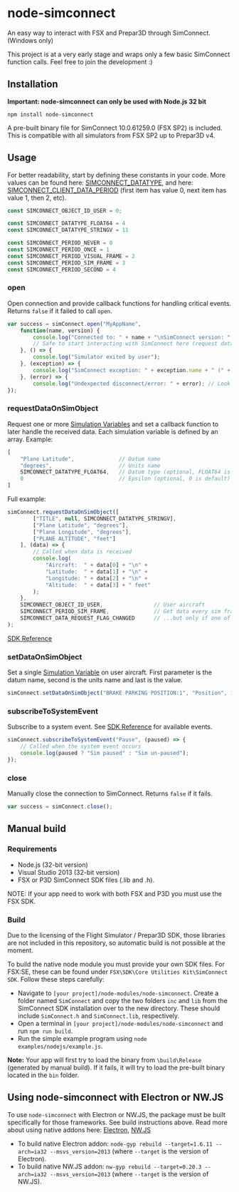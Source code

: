 # node-simconnect
An easy way to interact with FSX and Prepar3D through SimConnect. (Windows only)

This project is at a very early stage and wraps only a few basic SimConnect function calls. Feel free to join the development :)

## Installation
**Important: node-simconnect can only be used with Node.js 32 bit**

`npm install node-simconnect`

A pre-built binary file for SimConnect 10.0.61259.0 (FSX SP2) is included. This is compatible with all simulators from FSX SP2 up to Prepar3D v4.


## Usage
For better readability, start by defining these constants in your code. More values can be found here: [SIMCONNECT_DATATYPE](https://msdn.microsoft.com/en-us/library/cc526983.aspx#SIMCONNECT_DATATYPE), and here: [SIMCONNECT_CLIENT_DATA_PERIOD](https://msdn.microsoft.com/en-us/library/cc526983.aspx#SIMCONNECT_CLIENT_DATA_PERIOD) (first item has value 0, next item has value 1, then 2, etc).
```javascript
const SIMCONNECT_OBJECT_ID_USER = 0;

const SIMCONNECT_DATATYPE_FLOAT64 = 4
const SIMCONNECT_DATATYPE_STRINGV = 11

const SIMCONNECT_PERIOD_NEVER = 0
const SIMCONNECT_PERIOD_ONCE = 1
const SIMCONNECT_PERIOD_VISUAL_FRAME = 2
const SIMCONNECT_PERIOD_SIM_FRAME = 3
const SIMCONNECT_PERIOD_SECOND = 4
```

### open
Open connection and provide callback functions for handling critical events. Returns `false` if it failed to call `open`.
```javascript
var success = simConnect.open("MyAppName", 
    function(name, version) {
        console.log("Connected to: " + name + "\nSimConnect version: " + version);
        // Safe to start interacting with SimConnect here (request data, etc)
    }, () => {
        console.log("Simulator exited by user");
    }, (exception) => {
        console.log("SimConnect exception: " + exception.name + " (" + exception.dwException + ", " + exception.dwSendID + ", " + exception.dwIndex + ", " + exception.cbData + ")");
    }, (error) => {
        console.log("Undexpected disconnect/error: " + error); // Look up error code in ntstatus.h for details
});
```

### requestDataOnSimObject
Request one or more [Simulation Variables](https://msdn.microsoft.com/en-us/library/cc526981.aspx) and set a callback function to later handle the received data. Each simulation variable is defined by an array. Example:
```javascript
[
    "Plane Latitude",              // Datum name
    "degrees",                     // Units name
    SIMCONNECT_DATATYPE_FLOAT64,   // Datum type (optional, FLOAT64 is default and works for most data types)
    0                              // Epsilon (optional, 0 is default)
]    
```
Full example:
```javascript
simConnect.requestDataOnSimObject([
        ["TITLE", null, SIMCONNECT_DATATYPE_STRINGV],
        ["Plane Latitude", "degrees"],
        ["Plane Longitude", "degrees"],  
        ["PLANE ALTITUDE", "feet"]
    ], (data) => {
        // Called when data is received
        console.log(
            "Aircraft:  " + data[0] + "\n" +
            "Latitude:  " + data[1] + "\n" +
            "Longitude: " + data[2] + "\n" +
            "Altitude:  " + data[3] + " feet"
        );
    }, 
    SIMCONNECT_OBJECT_ID_USER,                // User aircraft
    SIMCONNECT_PERIOD_SIM_FRAME,              // Get data every sim frame...
    SIMCONNECT_DATA_REQUEST_FLAG_CHANGED      // ...but only if one of the variables have changed
);
```
[SDK Reference](https://msdn.microsoft.com/en-us/library/cc526983.aspx#SimConnect_RequestDataOnSimObject)

### setDataOnSimObject
Set a single [Simulation Variable](https://msdn.microsoft.com/en-us/library/cc526981.aspx) on user aircraft. First parameter is the datum name, second is the units name and last is the value.
```javascript
simConnect.setDataOnSimObject("BRAKE PARKING POSITION:1", "Position", 1);
```

### subscribeToSystemEvent
Subscribe to a system event. See [SDK Reference](https://msdn.microsoft.com/en-us/library/cc526983.aspx#SimConnect_SubscribeToSystemEvent) for available events.
```javascript
simConnect.subscribeToSystemEvent("Pause", (paused) => { 
    // Called when the system event occurs
    console.log(paused ? "Sim paused" : "Sim un-paused");
});
```
### close
Manually close the connection to SimConnect. Returns `false` if it fails.
```javascript
var success = simConnect.close();
```

## Manual build
### Requirements
* Node.js (32-bit version)
* Visual Studio 2013 (32-bit version)
* FSX or P3D SimConnect SDK files (.lib and .h). 

NOTE: If your app need to work with both FSX and P3D you must use the FSX SDK.

### Build
Due to the licensing of the Flight Simulator / Prepar3D SDK, those libraries are not included in this repository, so automatic build is not possible at the moment. 

To build the native node module you must provide your own SDK files. For FSX:SE, these can be found under `FSX\SDK\Core Utilities Kit\SimConnect SDK`. Follow these steps carefully:

* Navigate to `[your project]/node-modules/node-simconnect`. Create a folder named `SimConnect` and copy the two folders `inc` and `lib` from the SimConnect SDK installation over to the new directory. These should include `SimConnect.h` and `SimConnect.lib`, respectively.
* Open a terminal in `[your project]/node-modules/node-simconnect` and run `npm run build`.
* Run the simple example program using `node examples/nodejs/example.js`.

**Note:** Your app will first try to load the binary from `\build\Release` (generated by manual build). If it fails, it will try to load the pre-built binary located in the `bin` folder.

## Using node-simconnect with Electron or NW.JS
To use `node-simconnect` with Electron or NW.JS, the package must be built specifically for those frameworks. See build instructions above. Read more about using native addons here: [Electron](https://github.com/electron/electron/blob/master/docs/tutorial/using-native-node-modules.md),  [NW.JS](http://docs.nwjs.io/en/latest/For%20Users/Advanced/Use%20Native%20Node%20Modules/) 

* To build native Electron addon: `node-gyp rebuild --target=1.6.11 --arch=ia32 --msvs_version=2013` (where `--target` is the version of Electron).
* To build native NW.JS addon: `nw-gyp rebuild --target=0.20.3 --arch=ia32 --msvs_version=2013` (where `--target` is the version of NW.JS).
